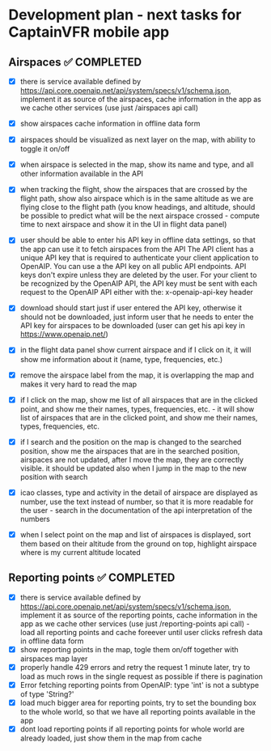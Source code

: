 # Development plan - next tasks for CaptainVFR mobile app

## Airspaces ✅ COMPLETED
- [x] there is service available defined by https://api.core.openaip.net/api/system/specs/v1/schema.json, implement it as source of the airspaces, cache information in the app as we cache other services (use just /airspaces api call)
- [x] show airspaces cache information in offline data form
- [x] airspaces should be visualized as next layer on the map, with ability to toggle it on/off
- [x] when airspace is selected in the map, show its name and type, and all other information available in the API
- [x] when tracking the flight, show the airspaces that are crossed by the flight path, show also airspace which is in the same altitude as we are flying close to the flight path (you know headings, and altitude, should be possible to predict what will be the next airspace crossed - compute time to next airspace and show it in the UI in flight data panel)
- [x] user should be able to enter his API key in offline data settings, so that the app can use it to fetch airspaces from the API
The API client has a unique API key that is required to authenticate your client application to OpenAIP. You can use a the API key on all public API endpoints. API keys don't expire unless they are deleted by the user. For your client to be recognized by the OpenAIP API, the API key must be sent with each request to the OpenAIP API either with the:
x-openaip-api-key header
- [x] download should start just if user entered the API key, otherwise it should not be downloaded, just inform user that he needs to enter the API key for airspaces to be downloaded (user can get his api key in https://www.openaip.net/)
- [x] in the flight data panel show current airspace and if I click on it, it will show me information about it (name, type, frequencies, etc.)
- [x] remove the airspace label from the map, it is overlapping the map and makes it very hard to read the map
- [x] if I click on the map, show me list of all airspaces that are in the clicked point, and show me their names, types, frequencies, etc. - it will show list of airspaces that are in the clicked point, and show me their names, types, frequencies, etc.
- [x] if I search and the position on the map is changed to the searched position, show me the airspaces that are in the searched position, airspaces are not updated, after I move the map, they are correctly visible. it should be updated also when I jump in the map to the new position with search
- [x] icao classes, type and activity in the detail of airspace are displayed as number, use the text instead of number, so that it is more readable for the user - search in the documentation of the api interpretation of the numbers
- [x] when I select point on the map and list of airspaces is displayed, sort them based on their altitude from the ground on top, highlight airspace where is my current altitude located


## Reporting points ✅ COMPLETED
- [x] there is service available defined by https://api.core.openaip.net/api/system/specs/v1/schema.json, implement it as source of the reporting points, cache information in the app as we cache other services (use just /reporting-points api call) - load all reporting points and cache foreever until user clicks refresh data in offline data form
- [x] show reporting points in the map, togle them on/off together with airspaces map layer
- [x] properly handle 429 errors and retry the request 1 minute later, try to load as much rows in the single request as possible if there is pagination
- [x] Error fetching reporting points from OpenAIP: type 'int' is not a subtype of type 'String?'
- [x] load much bigger area for reporting points, try to set the bounding box to the whole world, so that we have all reporting points available in the app
- [x] dont load reporting points if all reporting points for whole world are already loaded, just show them in the map from cache